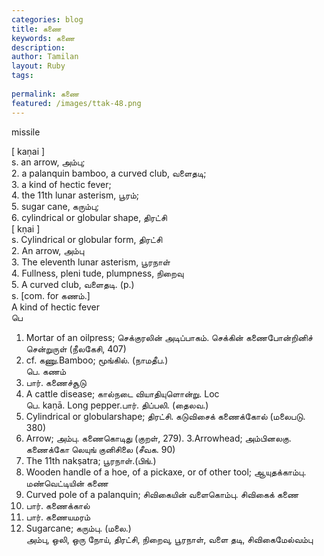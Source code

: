 ```yaml
---
categories: blog
title: கணை
keywords: கணை
description: 
author: Tamilan
layout: Ruby
tags: 
 
permalink: கணை
featured: /images/ttak-48.png
---
```

  
missile  
  
[ kaṇai ]  
s. an arrow, அம்பு;  
2. a palanquin bamboo, a curved club, வளைதடி;  
3. a kind of hectic fever;  
4. the 11th lunar asterism, பூரம்;  
5. sugar cane, கரும்பு;  
6. cylindrical or globular shape, திரட்சி  
[ kṇai ]  
s. Cylindrical or globular form, திரட்சி  
2. An arrow, அம்பு  
3. The eleventh lunar asterism, பூரநாள்  
4. Fullness, pleni tude, plumpness, நிறைவு  
5. A curved club, வளைதடி. (p.)  
s. [com. for கணம்.]  
A kind of hectic fever  
பெ  
1. Mortar of an oilpress; செக்குரலின் அடிப்பாகம். செக்கின் கணைபோன்றினிச் சென்றுருள் (நீலகேசி, 407)  
2. cf. கணு.Bamboo; மூங்கில். (நாமதீப.)  
பெ. கணம்  
1. பார். கணைச்சூடு  
2. A cattle disease; கால்நடை வியாதியுளொன்று. Loc  
பெ. kaṇā. Long pepper.பார். திப்பலி. (தைலவ.)  
1. Cylindrical or globularshape; திரட்சி. கடுவிசைக் கணைக்கோல் (மலைபடு. 380)  
2. Arrow; அம்பு. கணைகொடிது (குறள், 279). 3.Arrowhead; அம்பினலகு. கணைக்கோ லெயுங் குனிசிலை (சீவக. 90)  
4. The 11th nakṣatra; பூரநாள்.(பிங்.)  
5. Wooden handle of a hoe, of a pickaxe, or of other tool; ஆயுதக்காம்பு. மண்வெட்டியின் கணை  
6. Curved pole of a palanquin; சிவிகையின் வளைகொம்பு. சிவிகைக் கணை  
7. பார். கணைக்கால்  
8. பார். கணையமரம்  
9. Sugarcane; கரும்பு. (மலை.)  
அம்பு, ஒலி, ஒரு நோய், திரட்சி, நிறைவு, பூரநாள், வளை தடி, சிவிகைமேல்வம்பு